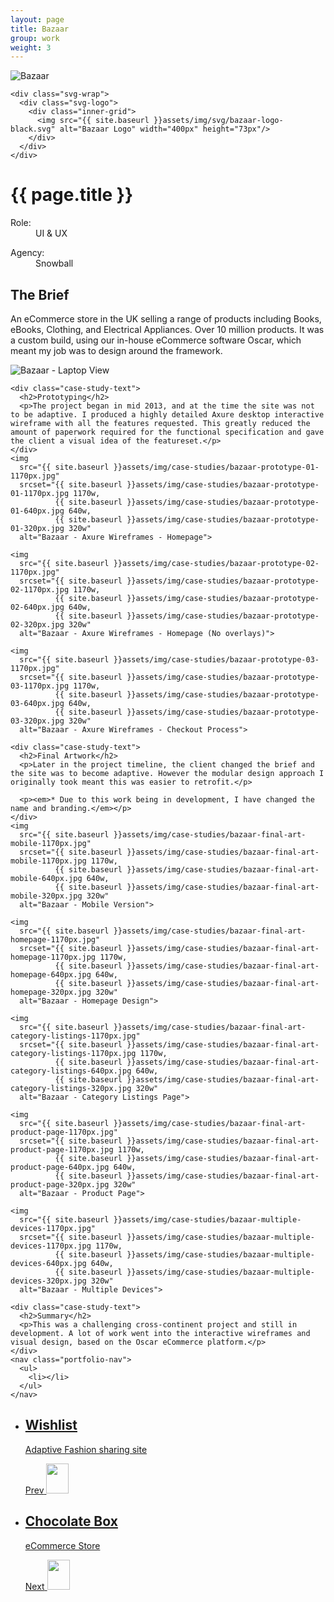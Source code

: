 ```yaml
---
layout: page
title: Bazaar
group: work
weight: 3
---
```

<div class="case-study-header">
    <img
      src="{{ site.baseurl }}assets/img/case-studies/bazaar-header-2000px.jpg"
      srcset="{{ site.baseurl }}assets/img/case-studies/bazaar-header-2000px.jpg 2000w,
              {{ site.baseurl }}assets/img/case-studies/bazaar-header-640px.jpg 640w,
              {{ site.baseurl }}assets/img/case-studies/bazaar-header-320px.jpg 320w"
      alt="Bazaar">

    <div class="svg-wrap">
      <div class="svg-logo">
        <div class="inner-grid">
          <img src="{{ site.baseurl }}assets/img/svg/bazaar-logo-black.svg" alt="Bazaar Logo" width="400px" height="73px"/>
        </div>
      </div>
    </div>
</div>

<div class="container">
    <div class="case-study-text">
        <h1>{{ page.title }}</h1>
        <dl>
            <dt>Role:</dt>
            <dd>UI & UX</dd>
        </dl>
        <dl>
            <dt>Agency:</dt>
            <dd>Snowball</dd>
        </dl>
        <h2>The Brief</h2>
        <p>An eCommerce store in the UK selling a range of products including Books, eBooks, Clothing, and Electrical Appliances. Over 10 million products. It was a custom build, using our in-house eCommerce software Oscar, which meant my job was to design around the framework.</p>
    </div>
    <img
      src="{{ site.baseurl }}assets/img/case-studies/bazaar-intro-1170px.jpg"
      srcset="{{ site.baseurl }}assets/img/case-studies/bazaar-intro-1170px.jpg 1170w,
              {{ site.baseurl }}assets/img/case-studies/bazaar-intro-640px.jpg 640w,
              {{ site.baseurl }}assets/img/case-studies/bazaar-intro-320px.jpg 320w"
      alt="Bazaar - Laptop View">

    <div class="case-study-text">
      <h2>Prototyping</h2>
      <p>The project began in mid 2013, and at the time the site was not to be adaptive. I produced a highly detailed Axure desktop interactive wireframe with all the features requested. This greatly reduced the amount of paperwork required for the functional specification and gave the client a visual idea of the featureset.</p>
    </div>
    <img
      src="{{ site.baseurl }}assets/img/case-studies/bazaar-prototype-01-1170px.jpg"
      srcset="{{ site.baseurl }}assets/img/case-studies/bazaar-prototype-01-1170px.jpg 1170w,
              {{ site.baseurl }}assets/img/case-studies/bazaar-prototype-01-640px.jpg 640w,
              {{ site.baseurl }}assets/img/case-studies/bazaar-prototype-01-320px.jpg 320w"
      alt="Bazaar - Axure Wireframes - Homepage">

    <img
      src="{{ site.baseurl }}assets/img/case-studies/bazaar-prototype-02-1170px.jpg"
      srcset="{{ site.baseurl }}assets/img/case-studies/bazaar-prototype-02-1170px.jpg 1170w,
              {{ site.baseurl }}assets/img/case-studies/bazaar-prototype-02-640px.jpg 640w,
              {{ site.baseurl }}assets/img/case-studies/bazaar-prototype-02-320px.jpg 320w"
      alt="Bazaar - Axure Wireframes - Homepage (No overlays)">

    <img
      src="{{ site.baseurl }}assets/img/case-studies/bazaar-prototype-03-1170px.jpg"
      srcset="{{ site.baseurl }}assets/img/case-studies/bazaar-prototype-03-1170px.jpg 1170w,
              {{ site.baseurl }}assets/img/case-studies/bazaar-prototype-03-640px.jpg 640w,
              {{ site.baseurl }}assets/img/case-studies/bazaar-prototype-03-320px.jpg 320w"
      alt="Bazaar - Axure Wireframes - Checkout Process">

    <div class="case-study-text">
      <h2>Final Artwork</h2>
      <p>Later in the project timeline, the client changed the brief and the site was to become adaptive. However the modular design approach I originally took meant this was easier to retrofit.</p>

      <p><em>* Due to this work being in development, I have changed the name and branding.</em></p>
    </div>
    <img
      src="{{ site.baseurl }}assets/img/case-studies/bazaar-final-art-mobile-1170px.jpg"
      srcset="{{ site.baseurl }}assets/img/case-studies/bazaar-final-art-mobile-1170px.jpg 1170w,
              {{ site.baseurl }}assets/img/case-studies/bazaar-final-art-mobile-640px.jpg 640w,
              {{ site.baseurl }}assets/img/case-studies/bazaar-final-art-mobile-320px.jpg 320w"
      alt="Bazaar - Mobile Version">

    <img
      src="{{ site.baseurl }}assets/img/case-studies/bazaar-final-art-homepage-1170px.jpg"
      srcset="{{ site.baseurl }}assets/img/case-studies/bazaar-final-art-homepage-1170px.jpg 1170w,
              {{ site.baseurl }}assets/img/case-studies/bazaar-final-art-homepage-640px.jpg 640w,
              {{ site.baseurl }}assets/img/case-studies/bazaar-final-art-homepage-320px.jpg 320w"
      alt="Bazaar - Homepage Design">

    <img
      src="{{ site.baseurl }}assets/img/case-studies/bazaar-final-art-category-listings-1170px.jpg"
      srcset="{{ site.baseurl }}assets/img/case-studies/bazaar-final-art-category-listings-1170px.jpg 1170w,
              {{ site.baseurl }}assets/img/case-studies/bazaar-final-art-category-listings-640px.jpg 640w,
              {{ site.baseurl }}assets/img/case-studies/bazaar-final-art-category-listings-320px.jpg 320w"
      alt="Bazaar - Category Listings Page">

    <img
      src="{{ site.baseurl }}assets/img/case-studies/bazaar-final-art-product-page-1170px.jpg"
      srcset="{{ site.baseurl }}assets/img/case-studies/bazaar-final-art-product-page-1170px.jpg 1170w,
              {{ site.baseurl }}assets/img/case-studies/bazaar-final-art-product-page-640px.jpg 640w,
              {{ site.baseurl }}assets/img/case-studies/bazaar-final-art-product-page-320px.jpg 320w"
      alt="Bazaar - Product Page">

    <img
      src="{{ site.baseurl }}assets/img/case-studies/bazaar-multiple-devices-1170px.jpg"
      srcset="{{ site.baseurl }}assets/img/case-studies/bazaar-multiple-devices-1170px.jpg 1170w,
              {{ site.baseurl }}assets/img/case-studies/bazaar-multiple-devices-640px.jpg 640w,
              {{ site.baseurl }}assets/img/case-studies/bazaar-multiple-devices-320px.jpg 320w"
      alt="Bazaar - Multiple Devices">

    <div class="case-study-text">
      <h2>Summary</h2>
      <p>This was a challenging cross-continent project and still in development. A lot of work went into the interactive wireframes and visual design, based on the Oscar eCommerce platform.</p>
    </div>
    <nav class="portfolio-nav">
      <ul>
        <li></li>
      </ul>
    </nav>
</div>

<nav class="portfolio-nav col col-12">
  <ul>
    <li class="col col-6">
      <a href="{{ site.baseurl }}case-studies/wishlist/" class="bg-image-wishlist">
        <div class="paginate-nav-wrap wishlist-nav">
          <div class="case-study-meta">
            <h2>Wishlist</h2>
            <p>Adaptive Fashion sharing site</p>
            <span class="prev-project">Prev</span>
            <img class="left-arrow" src="{{ site.baseurl }}assets/img/svg/arrow-left-outline.svg" height="48px" width="36px">
          </div>
        </div>
      </a>
    </li>
    <li class="col col-6">
      <a href="{{ site.baseurl }}case-studies/chocolate-box/" class="bg-image-cb">
        <div class="paginate-nav-wrap cb-nav">
          <div class="case-study-meta">
            <h2>Chocolate Box</h2>
            <p>eCommerce Store</p>
            <span class="next-project">Next</span>
            <img class="right-arrow" src="{{ site.baseurl }}assets/img/svg/arrow-right-outline.svg" height="48px" width="36px">
          </div>
        </div>
      </a>
    </li>
  </ul>
</nav>
